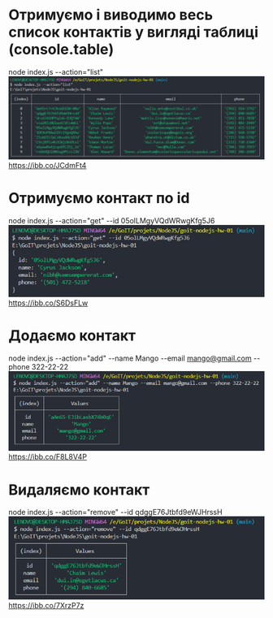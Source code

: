 # Отримуємо і виводимо весь список контактів у вигляді таблиці (console.table)

node index.js --action="list"
![get contacts list to table](./assets/list.png)
https://ibb.co/JCdmFt4

# Отримуємо контакт по id

node index.js --action="get" --id 05olLMgyVQdWRwgKfg5J6
![get contact by id](./assets/get.png)
https://ibb.co/S6DsFLw

# Додаємо контакт

node index.js --action="add" --name Mango --email mango@gmail.com --phone 322-22-22
![add contact ](./assets/add.png)
https://ibb.co/F8L8V4P

# Видаляємо контакт

node index.js --action="remove" --id qdggE76Jtbfd9eWJHrssH
![remove contact by id ](./assets/remove.png)
https://ibb.co/7XrzP7z
